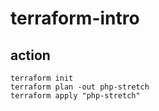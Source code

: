 # terraform-intro

## action
```console
terraform init
terraform plan -out php-stretch
terraform apply "php-stretch"
